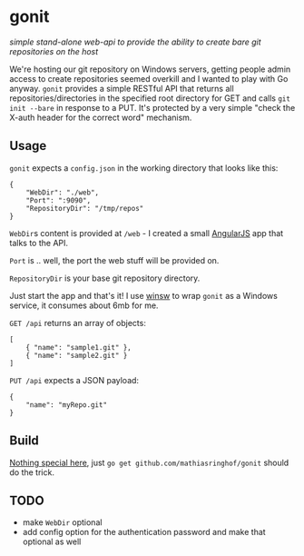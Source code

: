 gonit
=====

*simple stand-alone web-api to provide the ability to create bare git repositories on the host*

We're hosting our git repository on Windows servers, getting people admin access to create repositories seemed overkill and I wanted to play with Go anyway. `gonit` provides a simple RESTful API that returns all repositories/directories in the specified root directory for GET and calls `git init --bare` in response to a PUT. It's protected by a very simple "check the X-auth header for the correct word" mechanism.

Usage
-----

`gonit` expects a `config.json` in the working directory that looks like this:

    {
        "WebDir": "./web",
        "Port": ":9090",
        "RepositoryDir": "/tmp/repos"
    }

`WebDir`s content is provided at `/web` - I created a small [AngularJS](http://angularjs.org) app that talks to the API.

`Port` is .. well, the port the web stuff will be provided on.

`RepositoryDir` is your base git repository directory.


Just start the app and that's it! I use [winsw](https://github.com/kohsuke/winsw) to wrap `gonit` as a Windows service, it consumes about 6mb for me.

`GET /api` returns an array of objects:

    [
        { "name": "sample1.git" },
        { "name": "sample2.git" }
    ]

`PUT /api` expects a JSON payload:

    {
        "name": "myRepo.git"
    }

Build
-----

[Nothing special here](http://golang.org/doc/code.html), just `go get github.com/mathiasringhof/gonit` should do the trick.

TODO
----
* make `WebDir` optional
* add config option for the authentication password and make that optional as well